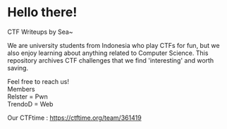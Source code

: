 # Hello there!
CTF Writeups by Sea~

We are university students from Indonesia who play CTFs for fun, but we also enjoy learning about anything related to Computer Science. This repository archives CTF challenges that we find 'interesting' and worth saving.

Feel free to reach us!\
Members\
Relster = Pwn\
TrendoD = Web

Our CTFtime : https://ctftime.org/team/361419
